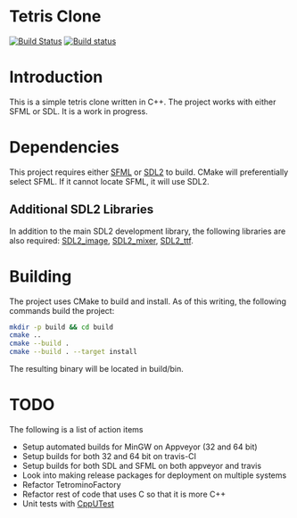 # Tetris Clone
[![Build Status](https://travis-ci.org/clegg89/tetris.svg?branch=master)](https://travis-ci.org/clegg89/tetris)
[![Build status](https://ci.appveyor.com/api/projects/status/r72c16219uxpmda3?svg=true)](https://ci.appveyor.com/project/clegg89/tetris)

# Introduction
This is a simple tetris clone written in C++. The project works with either SFML or SDL. It is a work in progress.

# Dependencies
This project requires either [SFML](www.sfml-dev.org) or [SDL2](www.libsdl.org) to build. CMake will preferentially select SFML. If it cannot locate SFML, it will use SDL2.

## Additional SDL2 Libraries

In addition to the main SDL2 development library, the following libraries are also required: [SDL2_image](https://www.libsdl.org/projects/SDL_image), [SDL2_mixer](https://www.libsdl.org/projects/SDL_mixer), [SDL2_ttf](https://www.libsdl.org/projects/SDL_ttf).

# Building
The project uses CMake to build and install. As of this writing, the following commands build the project:
```bash
mkdir -p build && cd build
cmake ..
cmake --build .
cmake --build . --target install
```
The resulting binary will be located in build/bin.

# TODO
The following is a list of action items
* Setup automated builds for MinGW on Appveyor (32 and 64 bit)
* Setup builds for both 32 and 64 bit on travis-CI
* Setup builds for both SDL and SFML on both appveyor and travis
* Look into making release packages for deployment on multiple systems
* Refactor TetrominoFactory
* Refactor rest of code that uses C so that it is more C++
* Unit tests with [CppUTest](cpputest.github.io)
